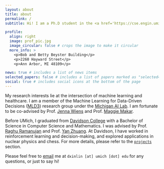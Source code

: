 ```yaml
---
layout: about
title: about
permalink: /
subtitle: Hi! I am a Ph.D student in the <a href='https://cse.engin.umich.edu/'>Computer Science & Engineering</a> at the University of Michigan. All my academic works are under the name Xin Lin. However, I generally prefer to be called by Donald.

profile:
  align: right
  image: prof_pic.jpg
  image_circular: false # crops the image to make it circular
  more_info: >
    <p>Bob and Betty Beyster Building</p>
    <p>2260 Hayward Street</p>
    <p>Ann Arbor, MI 48109</p>

news: true # includes a list of news items
selected_papers: false # includes a list of papers marked as "selected={true}"
social: true # includes social icons at the bottom of the page
---
```


My research interests lie at the intersection of machine learning and healthcare. I am a member of the Machine Learning for Data-Driven Decisions ([MLD3](https://wiens-group.engin.umich.edu/)) research group under the [Michigan AI Lab](https://ai.engin.umich.edu/). I am fortunate to be co-advised by Prof. [Jenna Wiens](https://public.websites.umich.edu/~wiensj/) and Prof. [Maggie Makar](https://mymakar.github.io/).

Before UMich, I graduated from [Davidson College](https://www.davidson.edu/) with a Bachelor of Science in Computer Science and Mathematics. I was advised by Prof. [Raghu Ramanujan](https://www.davidson.edu/people/raghu-ramanujan) and Prof. [Yan Zhuang](https://yanzhuang.name/). At Davidson, I have worked in reinforcement learning and decision-making, and explored applications in nuclear physics and chess. For more details, please refer to the [`projects`](https://donaldlin30.github.io/projects/) section.

Please feel free to [email](mailto:dxinlin@umich.edu) me at `dxinlin [at] umich [dot] edu` for any questions, or just to say hi!


<script type="text/javascript" src="//rf.revolvermaps.com/0/0/6.js?i=5plxccttp61&amp;m=7&amp;c=e63100&amp;cr1=ffffff&amp;f=arial&amp;l=0&amp;bv=90&amp;lx=-420&amp;ly=420&amp;hi=20&amp;he=7&amp;hc=a8ddff&amp;rs=80" async="async"></script>